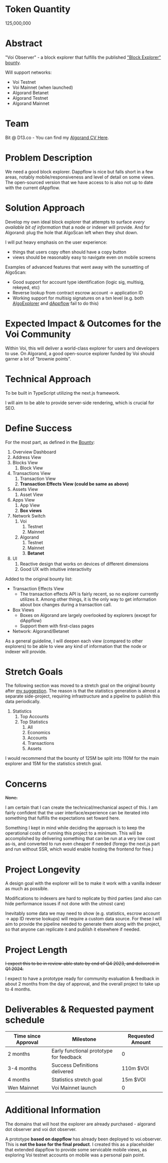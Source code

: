 # Token Quantity
125,000,000

# Abstract
"Voi Observer" - a block explorer that fulfills the published ["Block Explorer" bounty](https://github.com/VoiNetwork/governance/blob/5c4da0252513d5e91daaabd577f5cbe96d40d337/Bounties/Block%20Explorer.md).

Will support networks:

- Voi Testnet
- Voi Mainnet (when launched)
- Algorand Betanet
- Algorand Testnet
- Algorand Mainnet

# Team 

Bit @ D13.co - You can find my [Algorand CV Here](https://docs.google.com/document/d/1XMQ-4RzkK_BCcLlg77kA7Dk_c3JyWgfB2NtnBpN9oH0).

# Problem Description 

We need a good block explorer. Dappflow is nice but falls short in a few areas, notably mobile/responsiveness and level of detail on some views. The open-sourced version that we have access to is also not up to date with the current dAppflow.

# Solution Approach 

Develop my own ideal block explorer that attempts to surface _every available bit of information_ that a node or indexer will provide. And for Algorand: plug the hole that AlgoScan left when they shut down.

I will put heavy emphasis on the user experience:

- things that users copy often should have a copy button
- views should be reasonably easy to navigate even on mobile screens

Examples of advanced features that went away with the sunsetting of AlgoScan:

- Good support for account type identification (logic sig, multisig, rekeyed, etc)
- Reverse lookup from contract escrow account -> application ID
- Working support for multisig signatures on a txn level (e.g. both [AlgoExplorer](https://algoexplorer.io/tx/7AVW5OHN5AJQLAU3NJXVSQDXQMPW5AN7NULDHFVBJPPUB6APDELQ) and [dAppflow](https://app.dappflow.org/explorer/transaction/7AVW5OHN5AJQLAU3NJXVSQDXQMPW5AN7NULDHFVBJPPUB6APDELQ) fail to do this)

# Expected Impact & Outcomes for the Voi Community 

Within Voi, this will deliver a world-class explorer for users and developers to use. On Algorand, a good open-source explorer funded by Voi should garner a lot of "brownie points".

# Technical Approach

To be built in TypeScript utilizing the next.js framework.

I will aim to be able to provide server-side rendering, which is crucial for SEO.

# Define Success

For the most part, as defined in the [Bounty](https://github.com/VoiNetwork/governance/blob/5c4da0252513d5e91daaabd577f5cbe96d40d337/Bounties/Block%20Explorer.md):

1. Overview Dashboard
1. Address View
1. Blocks View
    1. Block View
1. Transactions View
    1. Transaction View
    1. **Transaction Effects View (could be same as above)**
1. Assets View
    1. Asset View
1. Apps View
    1. App View
    1. **Box views**
1. Network Switch
    1. Voi
        1. Testnet
        1. Mainnet
    1. Algorand
        1. Testnet
        1. Mainnet
        1. **Betanet**
1. UI
    1. Reactive design that works on devices of different dimensions
    1. Good UX with intuitive interactivity

Added to the original bounty list:

- Transaction Effects View
    - The transaction effects API is fairly recent, so no explorer currently utilizes it. Among other things, it is the only way to get information about box changes during a transaction call.
- Box Views
    - Boxes on Algorand are largely overlooked by explorers (except for dAppflow)
    - Support them with first-class pages
- Network: Algorand/Betanet

As a general guideline, I will deepen each view (compared to other explorers) to be able to view any kind of information that the node or indexer will provide.

# Stretch Goals

The following section was moved to a stretch goal on the original bounty after [my suggestion](https://github.com/VoiNetwork/governance/pull/6). The reason is that the statistics generation is almost a separate side-project, requiring infrastructure and a pipeline to publish this data periodically.

1. Statistics
    1. Top Accounts
    2. Top Statistics
        1. All
        2. Economics
        3. Accounts
        4. Transactions
        5. Assets

I would recommend that the bounty of 125M be split into 110M for the main explorer and 15M for the statistics stretch goal.

# Concerns

~~None.~~

I am certain that I can create the technical/mechanical aspect of this. I am fairly confident that the user interface/experience can be iterated into something that fulfills the expectations set foward here.

Something I kept in mind while deciding the approach is to keep the operational costs of running this project to a minimum. This will be accomplished by delivering something that can be run at a very low cost as-is, and converted to run even cheaper if needed (forego the next.js part and run without SSR, which would enable hosting the frontend for free.)

# Project Longevity 

A design goal with the explorer will be to make it work with a vanilla indexer as much as possible.

Modifications to indexers are hard to replicate by third parties (and also can hide performance issues if not done with the utmost care)

Inevitably some data we may need to show (e.g. statistics, escrow account -> app ID reverse lookups) will require a custom data source. For these I will aim to provide the pipeline needed to generate them along with the project, so that anyone can replicate it and publish it elsewhere if needed.

# Project Length

~~I expect this to be in review-able state by end of Q4 2023, and delivered in Q1 2024.~~

I expect to have a prototype ready for community evaluation & feedback in about 2 months from the day of approval, and the overall project to take up to 4 months.

# Deliverables & Requested payment schedule

| Time since Approval | Milestone                                  | Requested Amount |
| ------------------- | ------------------------------------------ | ---------------- |
| 2 months            | Early functional prototype for feedback    | 0                |
| 3-4 months          | Success Definitions delivered              | 110m $VOI        |
| 4 months            | Statistics stretch goal                    | 15m $VOI         |
| Wen Mainnet         | Voi Mainnet launch                         | 0                |

# Additional Information

The domains that will host the explorer are already purchased - algorand dot observer and voi dot observer.

A prototype **based on dappflow** has already been deployed to voi.observer. This is **not the base for the final product**. I created this as a placeholder that extended dappflow to provide some servicable mobile views, as exploring Voi testnet accounts on mobile was a personal pain point.
